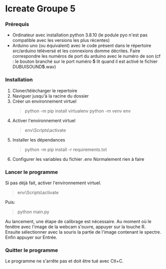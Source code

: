 # Icreate Groupe 5

### Prérequis

* Ordinateur avec installation python 3.8.10 (le podule pyo n'est pas compatible avec les versions les plus récentes)  
* Arduino uno (ou équivalent) avec le code présent dans le répertoire src/arduino téléversé et les connexions domme décrites. Faire correspondre les numéros de port du arduino avec le numéro de son (cf : le bouton branché sur le port numéro **5** lit quand il est activé le fichier DUBUISOUND**5**.wav)


### Installation

1. Cloner/télécharger le repertoire
2. Naviguer jusqu'à la racine du dossier
3. Créer un environnement virtuel
   > python -m pip install virtualenv
   > python -m venv env
4. Activer l'environnement virtuel
   > env\Scripts\activate
5. Installer les dépendances
   > python -m pip install -r requirements.txt
6. Configurer les variables du fichier .env
   Normalement rien à faire

### Lancer le programme

Si pas déjà fait, activer l'environnement virtuel.

> env\Scripts\activate

Puis:

> python main.py

Au lancement, une étape de calibrage est nécessaire.
Au moment où le fenêtre avec l'image de la webcam s'ouvre, appuyer sur la touche R.
Ensuite sélectionner avec la souris la partie de l'image contenant le spectre.
Enfin appuyer sur Entrée.

### Quitter le programme

Le programme ne s'arrête pas et doit être tué avec Ctl+C.
